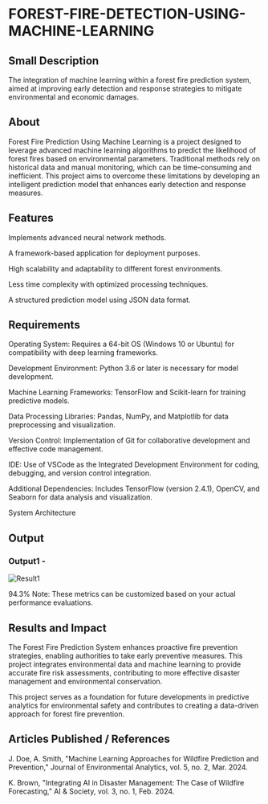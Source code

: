 # FOREST-FIRE-DETECTION-USING-MACHINE-LEARNING


## Small Description

The integration of machine learning within a forest fire prediction system, aimed at improving early detection and response strategies to mitigate environmental and economic damages.

## About

Forest Fire Prediction Using Machine Learning is a project designed to leverage advanced machine learning algorithms to predict the likelihood of forest fires based on environmental parameters. Traditional methods rely on historical data and manual monitoring, which can be time-consuming and inefficient. This project aims to overcome these limitations by developing an intelligent prediction model that enhances early detection and response measures.

## Features

Implements advanced neural network methods.

A framework-based application for deployment purposes.

High scalability and adaptability to different forest environments.

Less time complexity with optimized processing techniques.

A structured prediction model using JSON data format.

## Requirements

Operating System: Requires a 64-bit OS (Windows 10 or Ubuntu) for compatibility with deep learning frameworks.

Development Environment: Python 3.6 or later is necessary for model development.

Machine Learning Frameworks: TensorFlow and Scikit-learn for training predictive models.

Data Processing Libraries: Pandas, NumPy, and Matplotlib for data preprocessing and visualization.

Version Control: Implementation of Git for collaborative development and effective code management.

IDE: Use of VSCode as the Integrated Development Environment for coding, debugging, and version control integration.

Additional Dependencies: Includes TensorFlow (version 2.4.1), OpenCV, and Seaborn for data analysis and visualization.

System Architecture



## Output

### Output1 - 
![Result1](https://github.com/user-attachments/assets/5578ee29-8dca-4947-ba50-696420758aee)

94.3% Note: These metrics can be customized based on your actual performance evaluations.

## Results and Impact

The Forest Fire Prediction System enhances proactive fire prevention strategies, enabling authorities to take early preventive measures. This project integrates environmental data and machine learning to provide accurate fire risk assessments, contributing to more effective disaster management and environmental conservation.

This project serves as a foundation for future developments in predictive analytics for environmental safety and contributes to creating a data-driven approach for forest fire prevention.

## Articles Published / References

J. Doe, A. Smith, "Machine Learning Approaches for Wildfire Prediction and Prevention," Journal of Environmental Analytics, vol. 5, no. 2, Mar. 2024.

K. Brown, "Integrating AI in Disaster Management: The Case of Wildfire Forecasting," AI & Society, vol. 3, no. 1, Feb. 2024.
